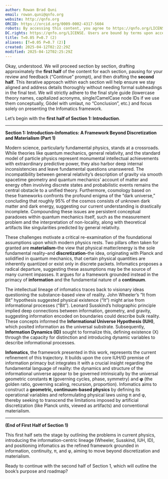 ```yaml
---
author: Rowan Brad Quni
email: rowan.quni@qnfo.org
website: http://qnfo.org
ORCID: https://orcid.org/0009-0002-4317-5604
robots: By accessing this content, you agree to https://qnfo.org/LICENSE. Non-commercial use only. Attribution required.
DC.rights: https://qnfo.org/LICENSE. Users are bound by terms upon access.
title: T=0.05 P=0.7 (2)
aliases: [T=0.05 P=0.7 (2)]
created: 2025-04-12T02:22:29Z
modified: 2025-04-12T02:25:29Z
---
```


Okay, understood. We will proceed section by section, drafting approximately the **first half** of the content for each section, pausing for your review and feedback (“Continue” prompt), and then drafting the **second half**. This iterative approach within each section will help ensure we stay aligned and address details thoroughly without needing formal subheadings in the final text. We will strictly adhere to the final style guide (lowercase theory names, capitalized acronyms, single/CamelCase node IDs if we use them conceptually, Gödel with umlaut, no “Conclusion”, etc.) and focus solely on presenting the Infomatics framework.

Let’s begin with the **first half of Section 1: Introduction**.

---

**Section 1: Introduction–Infomatics: A Framework Beyond Discretization and Materialism (Part 1)**

Modern science, particularly fundamental physics, stands at a crossroads. While theories like quantum mechanics, general relativity, and the standard model of particle physics represent monumental intellectual achievements with extraordinary predictive power, they also harbor deep internal inconsistencies and leave fundamental questions unanswered. The incompatibility between general relativity’s description of gravity via smooth spacetime geometry and quantum mechanics’ account of matter and energy often involving discrete states and probabilistic events remains the central obstacle to a unified theory. Furthermore, cosmology based on these frameworks confronts the profound enigma of the “dark universe,” concluding that roughly 95% of the cosmos consists of unknown dark matter and dark energy, suggesting our current understanding is drastically incomplete. Compounding these issues are persistent conceptual paradoxes within quantum mechanics itself, such as the measurement problem and the interpretation of non-locality, along with theoretical artifacts like singularities predicted by general relativity.

These challenges motivate a critical re-examination of the foundational assumptions upon which modern physics rests. Two pillars often taken for granted are **materialism**–the view that physical matter/energy is the sole fundamental reality–and **discretization**–the idea, originating with Planck and solidified in quantum mechanics, that certain physical quantities are inherently quantized or exist only in discrete packets. Infomatics proposes a radical departure, suggesting these assumptions may be the source of many current impasses. It argues for a framework grounded instead in the primacy of **information** and the fundamental nature of a **continuum**.

The intellectual lineage of infomatics traces back to visionary ideas questioning the substance-based view of reality. John Wheeler’s “It from Bit” hypothesis suggested physical existence (“It”) might arise from informational processes (“Bit”). Leonard Susskind’s holographic principle implied deep connections between information, geometry, and gravity, suggesting information encoded on boundaries could describe bulk reality. These concepts informed the **Informational Universe Hypothesis (IUH)**, which posited information as the universal substrate. Subsequently, **Information Dynamics (ID)** sought to formalize this, defining existence (X) through the capacity for distinction and introducing dynamic variables to describe informational processes.

**Infomatics**, the framework presented in this work, represents the current refinement of this trajectory. It builds upon the core IUH/ID premise of information primacy but integrates it with a crucial insight regarding the fundamental language of reality: the dynamics and structure of the informational universe appear to be governed intrinsically by the universal geometric constants **π** (governing cycles, phase, symmetry) and **φ** (the golden ratio, governing scaling, recursion, proportion). Infomatics aims to construct a **geometric, continuum-based physics** by defining its operational variables and reformulating physical laws using π and φ, thereby seeking to transcend the limitations imposed by artificial discretization (like Planck units, viewed as artifacts) and conventional materialism.

---

**(End of First Half of Section 1)**

This first half sets the stage by outlining the problems in current physics, introducing the information-centric lineage (Wheeler, Susskind, IUH, ID), and positioning infomatics as the refined framework grounded in information, continuity, π, and φ, aiming to move beyond discretization and materialism.

Ready to continue with the second half of Section 1, which will outline the book’s purpose and roadmap?
